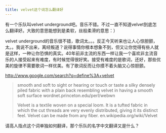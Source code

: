 ```yaml
---
title: velvet这个词怎么翻译好
---
```


<p>有一个乐队叫velvet underground吧。音乐不错。不过一直不知道velvet到底怎么翻译好。大致的意思能想到是柔软，丝般柔滑的意思：）</p>

<p>velvet underground的音乐很不错，歌词太。。。反正今天听来也让人心惊胆颤，太。。我说不出来，离经叛道？说得事情你根本想象不到，但又让你觉得有些人就是这样，一种让你恐惧的真实。40年前非主流的东西一样让我一个喜欢非主流音乐的人接受起来有难度，有时候觉得很好笑。接受有难度的是歌词，还好，那些优美的旋律不需要歌词一样优美。有了歌词反而让你摸不着头脑又心惊胆颤。</p>

<p><a href="http://www.google.com/search?q=define%3A+velvet">http://www.google.com/search?q=define%3A+velvet</a></p>

<blockquote>
  <p>smooth and soft to sight or hearing or touch or taste
  a silky densely piled fabric with a plain back
  resembling velvet in having a smooth soft surface
  wordnet.princeton.edu/perl/webwn</p>
  
  <p>Velvet is a textile woven on a special loom. It is a tufted fabric in which the cut threads are very evenly distributed, giving it its distinct feel. Velvet can be made from any fiber.
  en.wikipedia.org/wiki/Velvet</p>
</blockquote>

<p>请高人指点这个词单独如何翻译，那个乐队的名字中文翻译又是什么？</p>
